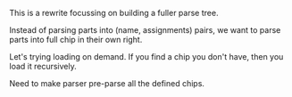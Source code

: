 This is a rewrite focussing on building a fuller parse tree.

Instead of parsing parts into (name, assignments) pairs, we want to parse 
parts into full chip in their own right.

Let's trying loading on demand. If you find a chip you don't have, then you 
load it recursively.

Need to make parser pre-parse all the defined chips.